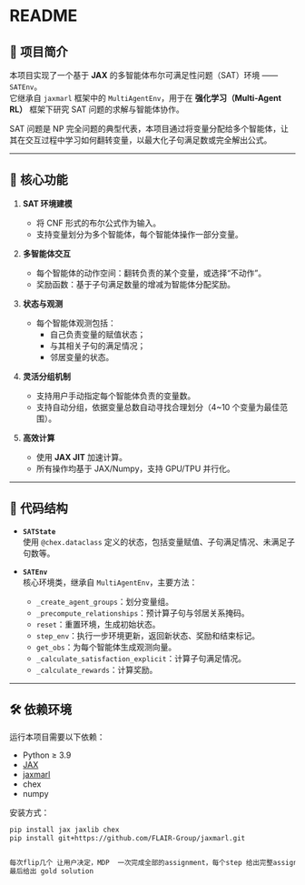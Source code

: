 # README

## 📘 项目简介
本项目实现了一个基于 **JAX** 的多智能体布尔可满足性问题（SAT）环境 —— `SATEnv`。  
它继承自 `jaxmarl` 框架中的 `MultiAgentEnv`，用于在 **强化学习（Multi-Agent RL）** 框架下研究 SAT 问题的求解与智能体协作。

SAT 问题是 NP 完全问题的典型代表，本项目通过将变量分配给多个智能体，让其在交互过程中学习如何翻转变量，以最大化子句满足数或完全解出公式。

---

## 🔑 核心功能
1. **SAT 环境建模**  
   - 将 CNF 形式的布尔公式作为输入。  
   - 支持变量划分为多个智能体，每个智能体操作一部分变量。

2. **多智能体交互**  
   - 每个智能体的动作空间：翻转负责的某个变量，或选择“不动作”。  
   - 奖励函数：基于子句满足数量的增减为智能体分配奖励。

3. **状态与观测**  
   - 每个智能体观测包括：
     - 自己负责变量的赋值状态；
     - 与其相关子句的满足情况；
     - 邻居变量的状态。  

4. **灵活分组机制**  
   - 支持用户手动指定每个智能体负责的变量数。  
   - 支持自动分组，依据变量总数自动寻找合理划分（4~10 个变量为最佳范围）。

5. **高效计算**  
   - 使用 **JAX JIT** 加速计算。  
   - 所有操作均基于 JAX/Numpy，支持 GPU/TPU 并行化。

---

## 📂 代码结构
- **`SATState`**  
  使用 `@chex.dataclass` 定义的状态，包括变量赋值、子句满足情况、未满足子句数等。  

- **`SATEnv`**  
  核心环境类，继承自 `MultiAgentEnv`，主要方法：
  - `_create_agent_groups`：划分变量组。  
  - `_precompute_relationships`：预计算子句与邻居关系掩码。  
  - `reset`：重置环境，生成初始状态。  
  - `step_env`：执行一步环境更新，返回新状态、奖励和结束标记。  
  - `get_obs`：为每个智能体生成观测向量。  
  - `_calculate_satisfaction_explicit`：计算子句满足情况。  
  - `_calculate_rewards`：计算奖励。  

---

## 🛠️ 依赖环境
运行本项目需要以下依赖：
- Python ≥ 3.9  
- [JAX](https://github.com/google/jax)  
- [jaxmarl](https://github.com/FLAIR-Group/jaxmarl)  
- chex  
- numpy  

安装方式：
```bash
pip install jax jaxlib chex
pip install git+https://github.com/FLAIR-Group/jaxmarl.git


每次flip几个 让用户决定，MDP  一次完成全部的assignment，每个step 给出完整assignment
最后给出 gold solution
